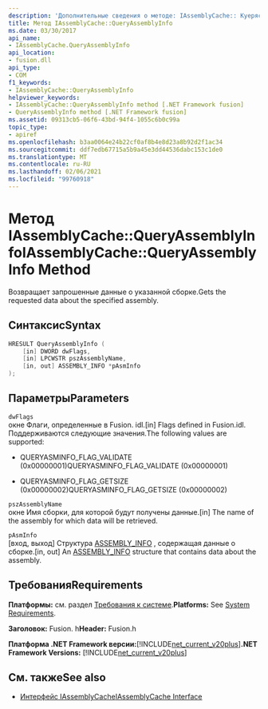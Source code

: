 ```yaml
---
description: 'Дополнительные сведения о методе: IAssemblyCache:: Куеряссемблинфо'
title: Метод IAssemblyCache::QueryAssemblyInfo
ms.date: 03/30/2017
api_name:
- IAssemblyCache.QueryAssemblyInfo
api_location:
- fusion.dll
api_type:
- COM
f1_keywords:
- IAssemblyCache::QueryAssemblyInfo
helpviewer_keywords:
- IAssemblyCache::QueryAssemblyInfo method [.NET Framework fusion]
- QueryAssemblyInfo method [.NET Framework fusion]
ms.assetid: 09313cb5-06f6-43bd-94f4-1055c6b0c99a
topic_type:
- apiref
ms.openlocfilehash: b3aa0064e24b22cf0af8b4e8d23a8b92d2f1ac34
ms.sourcegitcommit: ddf7edb67715a5b9a45e3dd44536dabc153c1de0
ms.translationtype: MT
ms.contentlocale: ru-RU
ms.lasthandoff: 02/06/2021
ms.locfileid: "99760918"
---
```

# <a name="iassemblycachequeryassemblyinfo-method"></a><span data-ttu-id="d433f-103">Метод IAssemblyCache::QueryAssemblyInfo</span><span class="sxs-lookup"><span data-stu-id="d433f-103">IAssemblyCache::QueryAssemblyInfo Method</span></span>

<span data-ttu-id="d433f-104">Возвращает запрошенные данные о указанной сборке.</span><span class="sxs-lookup"><span data-stu-id="d433f-104">Gets the requested data about the specified assembly.</span></span>  
  
## <a name="syntax"></a><span data-ttu-id="d433f-105">Синтаксис</span><span class="sxs-lookup"><span data-stu-id="d433f-105">Syntax</span></span>  
  
```cpp  
HRESULT QueryAssemblyInfo (  
    [in] DWORD dwFlags,  
    [in] LPCWSTR pszAssemblyName,  
    [in, out] ASSEMBLY_INFO *pAsmInfo  
);  
```  
  
## <a name="parameters"></a><span data-ttu-id="d433f-106">Параметры</span><span class="sxs-lookup"><span data-stu-id="d433f-106">Parameters</span></span>  

 `dwFlags`  
 <span data-ttu-id="d433f-107">окне Флаги, определенные в Fusion. idl.</span><span class="sxs-lookup"><span data-stu-id="d433f-107">[in] Flags defined in Fusion.idl.</span></span> <span data-ttu-id="d433f-108">Поддерживаются следующие значения.</span><span class="sxs-lookup"><span data-stu-id="d433f-108">The following values are supported:</span></span>  
  
- <span data-ttu-id="d433f-109">QUERYASMINFO_FLAG_VALIDATE (0x00000001)</span><span class="sxs-lookup"><span data-stu-id="d433f-109">QUERYASMINFO_FLAG_VALIDATE (0x00000001)</span></span>  
  
- <span data-ttu-id="d433f-110">QUERYASMINFO_FLAG_GETSIZE (0x00000002)</span><span class="sxs-lookup"><span data-stu-id="d433f-110">QUERYASMINFO_FLAG_GETSIZE (0x00000002)</span></span>  
  
 `pszAssemblyName`  
 <span data-ttu-id="d433f-111">окне Имя сборки, для которой будут получены данные.</span><span class="sxs-lookup"><span data-stu-id="d433f-111">[in] The name of the assembly for which data will be retrieved.</span></span>  
  
 `pAsmInfo`  
 <span data-ttu-id="d433f-112">[вход, выход] Структура [ASSEMBLY_INFO](assembly-info-structure.md) , содержащая данные о сборке.</span><span class="sxs-lookup"><span data-stu-id="d433f-112">[in, out] An [ASSEMBLY_INFO](assembly-info-structure.md) structure that contains data about the assembly.</span></span>  
  
## <a name="requirements"></a><span data-ttu-id="d433f-113">Требования</span><span class="sxs-lookup"><span data-stu-id="d433f-113">Requirements</span></span>  

 <span data-ttu-id="d433f-114">**Платформы:** см. раздел [Требования к системе](../../get-started/system-requirements.md).</span><span class="sxs-lookup"><span data-stu-id="d433f-114">**Platforms:** See [System Requirements](../../get-started/system-requirements.md).</span></span>  
  
 <span data-ttu-id="d433f-115">**Заголовок:** Fusion. h</span><span class="sxs-lookup"><span data-stu-id="d433f-115">**Header:** Fusion.h</span></span>  
  
 <span data-ttu-id="d433f-116">**Платформа .NET Framework версии:**[!INCLUDE[net_current_v20plus](../../../../includes/net-current-v20plus-md.md)]</span><span class="sxs-lookup"><span data-stu-id="d433f-116">**.NET Framework Versions:** [!INCLUDE[net_current_v20plus](../../../../includes/net-current-v20plus-md.md)]</span></span>  
  
## <a name="see-also"></a><span data-ttu-id="d433f-117">См. также</span><span class="sxs-lookup"><span data-stu-id="d433f-117">See also</span></span>

- [<span data-ttu-id="d433f-118">Интерфейс IAssemblyCache</span><span class="sxs-lookup"><span data-stu-id="d433f-118">IAssemblyCache Interface</span></span>](iassemblycache-interface.md)
